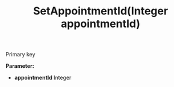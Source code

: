 ﻿---
uid: crmscript_ref_NSAlarmData_SetAppointmentId
title: SetAppointmentId(Integer appointmentId)
intellisense: NSAlarmData.SetAppointmentId
keywords: NSAlarmData, GetAppointmentId
so.topic: reference
---

Primary key

**Parameter:** 
 - **appointmentId** Integer

